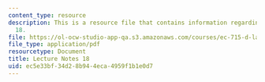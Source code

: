 ```yaml
---
content_type: resource
description: This is a resource file that contains information regarding lecture note
  18.
file: https://ol-ocw-studio-app-qa.s3.amazonaws.com/courses/ec-715-d-lab-disseminating-innovations-for-the-common-good-spring-2007/ec5e33bf34d28b944eca4959f1b1e0d7_MITEC_715S07_notes18.pdf
file_type: application/pdf
resourcetype: Document
title: Lecture Notes 18
uid: ec5e33bf-34d2-8b94-4eca-4959f1b1e0d7
---
```

